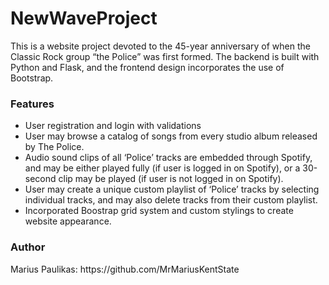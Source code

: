 <h1>NewWaveProject</h1>
<p>This is a website project devoted to the 45-year anniversary of when the Classic Rock group “the Police” was first formed. The backend is built with Python and Flask, and the frontend design incorporates the use of Bootstrap. </p>
<h3>Features</h3>
<ul>
  <li>User registration and login with validations
  <li>User may browse a catalog of songs from every studio album released by The Police.
  <li>Audio sound clips of all ‘Police’ tracks are embedded through Spotify, and may be either played fully (if user is logged in on Spotify), or a 30-second clip may be played (if user is not logged in on Spotify).
  <li>User may create a unique custom playlist of ‘Police’ tracks by selecting individual tracks, and may also delete tracks from their custom playlist.
  <li>Incorporated Boostrap grid system and custom stylings to create website appearance. 
</ul>
<h3>Author</h3>
<p>Marius Paulikas: https://github.com/MrMariusKentState

